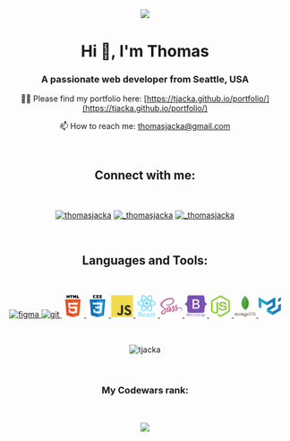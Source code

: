 <div align="center">

<img src="https://i.ibb.co/YcKccMh/linkedinbanner.jpg" border="0">
  
<br> 

# Hi 👋, I'm Thomas 

### A passionate web developer from Seattle, USA

👨‍💻 Please find my portfolio here: [https://tjacka.github.io/portfolio/](https://tjacka.github.io/portfolio/)

📫 How to reach me: thomasjacka@gmail.com

<br> 
  
## Connect with me:

<br>

<a href="https://linkedin.com/in/thomasjacka" target="blank"><img align="center" src="https://raw.githubusercontent.com/rahuldkjain/github-profile-readme-generator/master/src/images/icons/Social/linked-in-alt.svg" alt="thomasjacka" height="30" width="40" /></a>
<a href="https://twitter.com/_thomasjacka" target="blank"><img align="center" src="https://raw.githubusercontent.com/rahuldkjain/github-profile-readme-generator/master/src/images/icons/Social/twitter.svg" alt="_thomasjacka" height="30" width="40" /></a>
<a href="mailto:thomasjacka@gmail.com" target="blank"><img align="center" src="https://raw.githubusercontent.com/rahuldkjain/github-profile-readme-generator/master/src/images/icons/mail.svg" alt="_thomasjacka" height="30" width="40" /></a>

<br>

## Languages and Tools:
  
<br>
  
<a href="https://www.figma.com/" target="_blank" rel="noreferrer"> <img src="https://www.vectorlogo.zone/logos/figma/figma-icon.svg" alt="figma" width="40" height="40"/> </a> <a href="https://git-scm.com/" target="_blank" rel="noreferrer"> <img src="https://www.vectorlogo.zone/logos/git-scm/git-scm-icon.svg" alt="git" width="40" height="40"/> </a> <a href="https://www.w3.org/html/" target="_blank" rel="noreferrer"> <img src="https://raw.githubusercontent.com/devicons/devicon/master/icons/html5/html5-original-wordmark.svg" alt="html5" width="40" height="40"/> </a> <a href="https://www.w3schools.com/css/" target="_blank" rel="noreferrer"> <img src="https://raw.githubusercontent.com/devicons/devicon/master/icons/css3/css3-original-wordmark.svg" alt="css3" width="40" height="40"/> </a> <a href="https://developer.mozilla.org/en-US/docs/Web/JavaScript" target="_blank" rel="noreferrer"> <img src="https://raw.githubusercontent.com/devicons/devicon/master/icons/javascript/javascript-original.svg" alt="javascript" width="40" height="40"/> </a>    <a href="https://reactjs.org/" target="_blank" rel="noreferrer"> <img src="https://raw.githubusercontent.com/devicons/devicon/master/icons/react/react-original-wordmark.svg" alt="react" width="40" height="40"/> </a> <a href="https://sass-lang.com" target="_blank" rel="noreferrer"> <img src="https://raw.githubusercontent.com/devicons/devicon/master/icons/sass/sass-original.svg" alt="sass" width="40" height="40"/> </a> <a href="https://getbootstrap.com" target="_blank" rel="noreferrer"> <img src="https://raw.githubusercontent.com/devicons/devicon/master/icons/bootstrap/bootstrap-plain-wordmark.svg" alt="bootstrap" width="40" height="40"/> </a> <a href="https://nodejs.org/en/" target="_blank" rel="noreferrer"> <img src="https://github.com/devicons/devicon/blob/master/icons/nodejs/nodejs-original.svg" alt="nodejs" width="40" height="40"/> </a> <a href="https://www.mongodb.com/" target="_blank" rel="noreferrer"> <img src="https://github.com/devicons/devicon/blob/master/icons/mongodb/mongodb-original-wordmark.svg" alt="mongodb" width="40" height="40"/> </a> <a href="https://mui.com/" target="_blank" rel="noreferrer"> <img src="https://github.com/devicons/devicon/blob/master/icons/materialui/materialui-original.svg" alt="mongodb" width="40" height="40"/> </a>

<br>
  
<p><img align="center" src="https://github-readme-stats.vercel.app/api/top-langs?username=tjacka&show_icons=true&locale=en&layout=compact" alt="tjacka" /></p>

<br> 
  
<h3>My Codewars rank:</h3>
<br> 
<p>
<img src="https://www.codewars.com/users/TJacka/badges/large"/>
</p>
  
</div>
